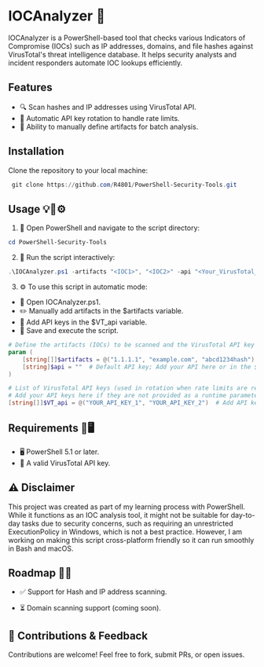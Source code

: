 # **IOCAnalyzer** 🚀

IOCAnalyzer is a PowerShell-based tool that checks various Indicators of Compromise (IOCs) such as IP addresses, domains, and file hashes against VirusTotal's threat intelligence database. It helps security analysts and incident responders automate IOC lookups efficiently.

## **Features**

- 🔍 Scan hashes and IP addresses using VirusTotal API.
- 🔄 Automatic API key rotation to handle rate limits.
- 📝 Ability to manually define artifacts for batch analysis.

## **Installation** 
Clone the repository to your local machine:
```powershell
 git clone https://github.com/R4801/PowerShell-Security-Tools.git
```
## **Usage** 💡📜⚙️

1. 📂 Open PowerShell and navigate to the script directory:
```powershell
cd PowerShell-Security-Tools
```
2. 🏃 Run the script interactively:
```powershell
.\IOCAnalyzer.ps1 -artifacts "<IOC1>", "<IOC2>" -api "<Your_VirusTotal_API_Key>"
```
3. ⚙️ To use this script in automatic mode:
- 📝 Open IOCAnalyzer.ps1. 
- ✏️ Manually add artifacts in the $artifacts variable.
- 🔑 Add API keys in the $VT_api variable.
- 💾 Save and execute the script.
```powershell
# Define the artifacts (IOCs) to be scanned and the VirusTotal API key for lookup
param (
    [string[]]$artifacts = @("1.1.1.1", "example.com", "abcd1234hash")  # Add IPs, domains, or hashes here
    [string]$api = ""  # Default API key; Add your API here or in the $VT_api list for multiple API
)

# List of VirusTotal API keys (used in rotation when rate limits are reached)
# Add your API keys here if they are not provided as a runtime parameter.
[string[]]$VT_api = @("YOUR_API_KEY_1", "YOUR_API_KEY_2")  # Add API keys here 
```
## **Requirements** 📌🖥️

- 🖥️ PowerShell 5.1 or later.
- 🔐 A valid VirusTotal API key.

## **⚠️ Disclaimer**
This project was created as part of my learning process with PowerShell. While it functions as an IOC analysis tool, it might not be suitable for day-to-day tasks due to security concerns, such as requiring an unrestricted ExecutionPolicy in Windows, which is not a best practice. However, I am working on making this script cross-platform friendly so it can run smoothly in Bash and macOS.

## **Roadmap** 📅🔄

- ✅ Support for Hash and IP address scanning.

- ⏳ Domain scanning support (coming soon).

## **🤝 Contributions & Feedback**

Contributions are welcome! Feel free to fork, submit PRs, or open issues.


